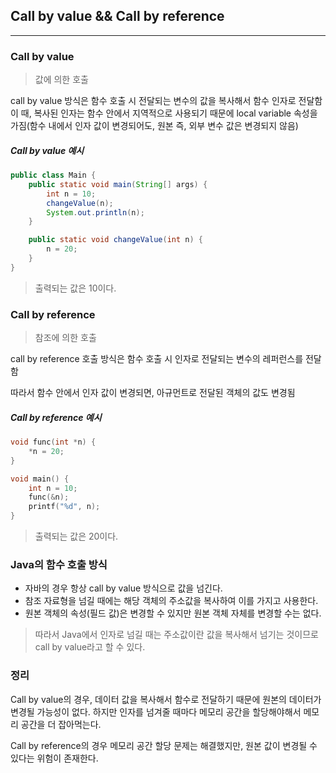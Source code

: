 ## Call by value && Call by reference

---

### Call by value

> 값에 의한 호출

call by value 방식은 함수 호출 시 전달되는 변수의 값을 복사해서 함수 인자로 전달함
이 때, 복사된 인자는 함수 안에서 지역적으로 사용되기 때문에 local variable 속성을 가짐(함수 내에서 인자 값이 변경되어도, 원본 즉, 외부 변수 값은 변경되지 않음)

##### Call by value 예시

```java
public class Main {
    public static void main(String[] args) {
        int n = 10;
        changeValue(n);
        System.out.println(n);
    }

    public static void changeValue(int n) {
        n = 20;
    }
}
```

> 출력되는 값은 10이다.

### Call by reference

> 참조에 의한 호출

call by reference 호출 방식은 함수 호출 시 인자로 전달되는 변수의 레퍼런스를 전달함

따라서 함수 안에서 인자 값이 변경되면, 아규먼트로 전달된 객체의 값도 변경됨

##### Call by reference 예시

```c
void func(int *n) {
    *n = 20;
}

void main() {
    int n = 10;
    func(&n);
    printf("%d", n);
}
```

> 출력되는 값은 20이다.

### Java의 함수 호출 방식

- 자바의 경우 항상 call by value 방식으로 값을 넘긴다.
- 참조 자료형을 넘길 때에는 해당 객체의 주소값을 복사하여 이를 가지고 사용한다.
- 원본 객체의 속성(필드 값)은 변경할 수 있지만 원본 객체 자체를 변경할 수는 없다.

> 따라서 Java에서 인자로 넘길 때는 주소값이란 값을 복사해서 넘기는 것이므로 call by value라고 할 수 있다.

### 정리

Call by value의 경우, 데이터 값을 복사해서 함수로 전달하기 때문에 원본의 데이터가 변경될 가능성이 없다. 하지만 인자를 넘겨줄 때마다 메모리 공간을 할당해야해서 메모리 공간을 더 잡아먹는다.

Call by reference의 경우 메모리 공간 할당 문제는 해결했지만, 원본 값이 변경될 수 있다는 위험이 존재한다.
